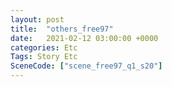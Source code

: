 ```yaml
---
layout: post
title:  "others_free97"
date:   2021-02-12 03:00:00 +0000
categories: Etc
Tags: Story Etc
SceneCode: ["scene_free97_q1_s20"]
---
```

